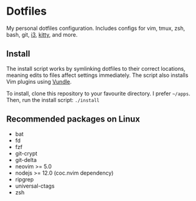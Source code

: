 # Dotfiles

My personal dotfiles configuration. Includes configs for vim, tmux, zsh, bash,
git, [i3], [kitty], and more.

## Install

The install script works by symlinking dotfiles to their correct locations,
meaning edits to files affect settings immediately. The script also installs
Vim plugins using [Vundle].

To install, clone this repository to your favourite directory. I prefer
`~/apps`. Then, run the install script: `./install`

## Recommended packages on Linux

- bat
- fd
- fzf
- git-crypt
- git-delta
- neovim >= 5.0
- nodejs >= 12.0 (coc.nvim dependency)
- ripgrep
- universal-ctags
- zsh

[i3]: https://i3wm.org/
[kitty]: https://github.com/kovidgoyal/kitty
[Vundle]: https://github.com/VundleVim/Vundle.vim
